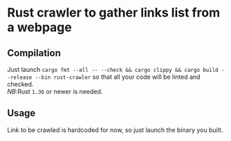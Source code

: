 # Rust crawler to gather links list from a webpage

## Compilation
Just launch `cargo fmt --all -- --check && cargo clippy && cargo build --release --bin rust-crawler` so that all your code will be linted and checked.  
*NB*:Rust `1.36` or newer is needed.  

## Usage
Link to be crawled is hardcoded for now, so just launch the binary you built.

